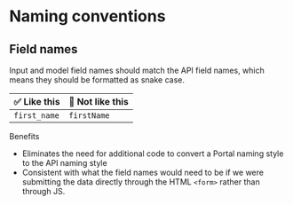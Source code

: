 # Naming conventions

## Field names

Input and model field names should match the API field names, which means they should be formatted as snake case.

| ✅ Like this | 🛑 Not like this |
| ------------ | ----------------- |
| `first_name` | `firstName` |

Benefits

- Eliminates the need for additional code to convert a Portal naming style to the API naming style
- Consistent with what the field names would need to be if we were submitting the data directly through the HTML `<form>` rather than through JS.
